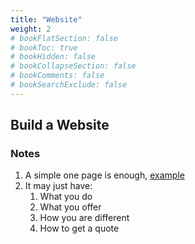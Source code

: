 ```yaml
---
title: "Website"
weight: 2
# bookFlatSection: false
# bookToc: true
# bookHidden: false
# bookCollapseSection: false
# bookComments: false
# bookSearchExclude: false
---
```


## Build a Website

### Notes

1. A simple one page is enough, [example](https://www.gill22.com)
2. It may just have:
    1. What you do
    2. What you offer
    3. How you are different
    4. How to get a quote
